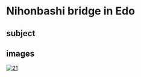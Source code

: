 # Nihonbashi bridge in Edo

## subject

## images

[![21](https://upload.wikimedia.org/wikipedia/commons/thumb/5/52/Nihonbashi_bridge_in_Edo.jpg/290px-Nihonbashi_bridge_in_Edo.jpg)](https://en.wikipedia.org/wiki/File:Nihonbashi_bridge_in_Edo.jpg)
